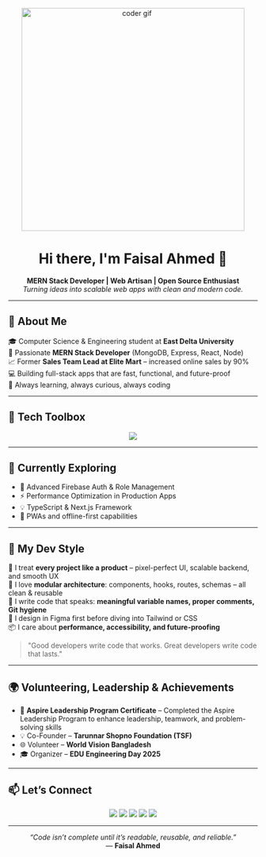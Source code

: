 <!-- Animated Banner (Larger) -->
<p align="center">
  <img src="https://media.giphy.com/media/v1.Y2lkPTc5MGI3NjExYXFlN21kMTA5Z3c0eGwzMzFxNnhqOHBwdnUwZGVhaTJkMzR2N2hmbCZlcD12MV9naWZzX3NlYXJjaCZjdD1n/RbDKaczqWovIugyJmW/giphy.gif" width="450" alt="coder gif" />
</p>

<h1 align="center">Hi there, I'm Faisal Ahmed 👋</h1>
<p align="center">
  <b>MERN Stack Developer | Web Artisan | Open Source Enthusiast</b><br/>
  <i>Turning ideas into scalable web apps with clean and modern code.</i>
</p>

---

## 🚀 About Me

🎓 Computer Science & Engineering student at **East Delta University**  
🧠 Passionate **MERN Stack Developer** (MongoDB, Express, React, Node)  
📈 Former **Sales Team Lead at Elite Mart** – increased online sales by 90%  
💻 Building full-stack apps that are fast, functional, and future-proof  
🌟 Always learning, always curious, always coding

---

## 🧰 Tech Toolbox

<p align="center">
  <img src="https://skillicons.dev/icons?i=react,nodejs,express,mongodb,tailwind,js,firebase,figma,git,vite,html,css" />
</p>

---

## 🌱 Currently Exploring

- 🔐 Advanced Firebase Auth & Role Management  
- ⚡ Performance Optimization in Production Apps  
- 💡 TypeScript & Next.js Framework  
- 📱 PWAs and offline-first capabilities

---

## 🎨 My Dev Style

🎯 I treat **every project like a product** – pixel-perfect UI, scalable backend, and smooth UX  
🧩 I love **modular architecture**: components, hooks, routes, schemas – all clean & reusable  
💬 I write code that speaks: **meaningful variable names, proper comments, Git hygiene**  
🎨 I design in Figma first before diving into Tailwind or CSS  
📦 I care about **performance, accessibility, and future-proofing**

> "Good developers write code that works. Great developers write code that lasts."  

---

## 🌍 Volunteering, Leadership & Achievements

- 🏅 **Aspire Leadership Program Certificate** – Completed the Aspire Leadership Program to enhance leadership, teamwork, and problem-solving skills  
- 💡 Co-Founder – **Tarunnar Shopno Foundation (TSF)**  
- 🌐 Volunteer – **World Vision Bangladesh**  
- 🎓 Organizer – **EDU Engineering Day 2025**  

---

## 📫 Let’s Connect

<p align="center">
  <a href="mailto:faisalahmed4417@gmail.com"><img src="https://img.shields.io/badge/email-D14836?style=for-the-badge&logo=gmail&logoColor=white" /></a>
  <a href="https://www.linkedin.com/in/faisal-ahmed4417/"><img src="https://img.shields.io/badge/linkedin-0A66C2?style=for-the-badge&logo=linkedin&logoColor=white" /></a>
  <a href="https://github.com/faisalahmed3"><img src="https://img.shields.io/badge/github-181717?style=for-the-badge&logo=github&logoColor=white" /></a>
  <a href="https://portfolio-md-faisal-ahmed.netlify.app/"><img src="https://img.shields.io/badge/portfolio-6633cc?style=for-the-badge&logo=netlify&logoColor=white" /></a>
  <a href="https://wa.me/8801876141732"><img src="https://img.shields.io/badge/whatsapp-25D366?style=for-the-badge&logo=whatsapp&logoColor=white" /></a>
</p>

---

<p align="center">
  <i>“Code isn’t complete until it’s readable, reusable, and reliable.”</i><br/>
  — <b>Faisal Ahmed</b>
</p>
